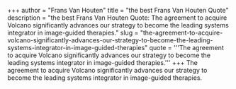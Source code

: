 +++
author = "Frans Van Houten"
title = "the best Frans Van Houten Quote"
description = "the best Frans Van Houten Quote: The agreement to acquire Volcano significantly advances our strategy to become the leading systems integrator in image-guided therapies."
slug = "the-agreement-to-acquire-volcano-significantly-advances-our-strategy-to-become-the-leading-systems-integrator-in-image-guided-therapies"
quote = '''The agreement to acquire Volcano significantly advances our strategy to become the leading systems integrator in image-guided therapies.'''
+++
The agreement to acquire Volcano significantly advances our strategy to become the leading systems integrator in image-guided therapies.
